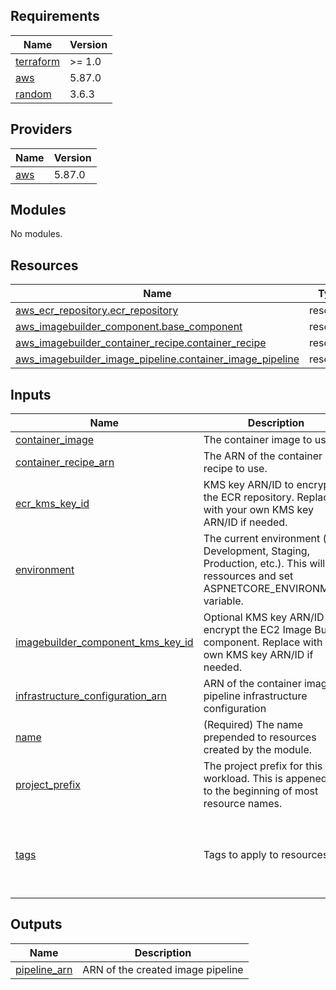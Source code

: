 <!-- BEGIN_TF_DOCS -->
## Requirements

| Name | Version |
|------|---------|
| <a name="requirement_terraform"></a> [terraform](#requirement\_terraform) | >= 1.0 |
| <a name="requirement_aws"></a> [aws](#requirement\_aws) | 5.87.0 |
| <a name="requirement_random"></a> [random](#requirement\_random) | 3.6.3 |

## Providers

| Name | Version |
|------|---------|
| <a name="provider_aws"></a> [aws](#provider\_aws) | 5.87.0 |

## Modules

No modules.

## Resources

| Name | Type |
|------|------|
| [aws_ecr_repository.ecr_repository](https://registry.terraform.io/providers/hashicorp/aws/5.87.0/docs/resources/ecr_repository) | resource |
| [aws_imagebuilder_component.base_component](https://registry.terraform.io/providers/hashicorp/aws/5.87.0/docs/resources/imagebuilder_component) | resource |
| [aws_imagebuilder_container_recipe.container_recipe](https://registry.terraform.io/providers/hashicorp/aws/5.87.0/docs/resources/imagebuilder_container_recipe) | resource |
| [aws_imagebuilder_image_pipeline.container_image_pipeline](https://registry.terraform.io/providers/hashicorp/aws/5.87.0/docs/resources/imagebuilder_image_pipeline) | resource |

## Inputs

| Name | Description | Type | Default | Required |
|------|-------------|------|---------|:--------:|
| <a name="input_container_image"></a> [container\_image](#input\_container\_image) | The container image to use. | `string` | n/a | yes |
| <a name="input_container_recipe_arn"></a> [container\_recipe\_arn](#input\_container\_recipe\_arn) | The ARN of the container recipe to use. | `string` | n/a | yes |
| <a name="input_ecr_kms_key_id"></a> [ecr\_kms\_key\_id](#input\_ecr\_kms\_key\_id) | KMS key ARN/ID to encrypt the ECR repository. Replace with your own KMS key ARN/ID if needed. | `string` | `"alias/aws/ecr"` | no |
| <a name="input_environment"></a> [environment](#input\_environment) | The current environment (e.g. Development, Staging, Production, etc.). This will tag ressources and set ASPNETCORE\_ENVIRONMENT variable. | `string` | `"Development"` | no |
| <a name="input_imagebuilder_component_kms_key_id"></a> [imagebuilder\_component\_kms\_key\_id](#input\_imagebuilder\_component\_kms\_key\_id) | Optional KMS key ARN/ID to encrypt the EC2 Image Builder component. Replace with your own KMS key ARN/ID if needed. | `string` | `"alias/aws/imagebuilder"` | no |
| <a name="input_infrastructure_configuration_arn"></a> [infrastructure\_configuration\_arn](#input\_infrastructure\_configuration\_arn) | ARN of the container image pipeline infrastructure configuration | `string` | n/a | yes |
| <a name="input_name"></a> [name](#input\_name) | (Required) The name prepended to resources created by the module. | `string` | n/a | yes |
| <a name="input_project_prefix"></a> [project\_prefix](#input\_project\_prefix) | The project prefix for this workload. This is appeneded to the beginning of most resource names. | `string` | `"cgd"` | no |
| <a name="input_tags"></a> [tags](#input\_tags) | Tags to apply to resources. | `map(any)` | <pre>{<br/>  "iac-management": "CGD-Toolkit",<br/>  "iac-module": "container-image-pipeline",<br/>  "iac-provider": "Terraform"<br/>}</pre> | no |

## Outputs

| Name | Description |
|------|-------------|
| <a name="output_pipeline_arn"></a> [pipeline\_arn](#output\_pipeline\_arn) | ARN of the created image pipeline |
<!-- END_TF_DOCS -->
